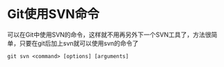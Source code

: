 # Git使用SVN命令

可以在Git中使用SVN的命令，这样就不用再另外下一个SVN工具了，方法很简单，只要在git后加上svn就可以使用svn的命令了
```shell
git svn <command> [options] [arguments]
```